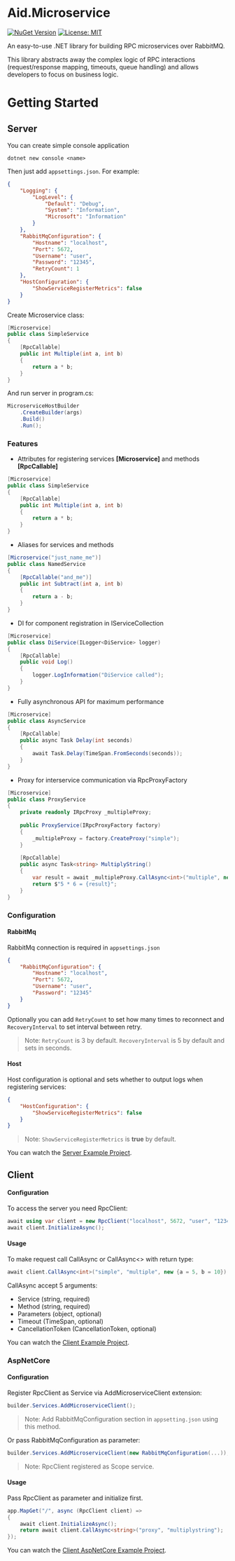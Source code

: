 # Aid.Microservice

[![NuGet Version](https://img.shields.io/nuget/v/Aid.Microservice.Shared.svg)](https://www.nuget.org/packages/Aid.Microservice.Shared/)
[![License: MIT](https://img.shields.io/badge/License-MIT-yellow.svg)](https://opensource.org/licenses/MIT)

An easy-to-use .NET library for building RPC microservices over RabbitMQ.

This library abstracts away the complex logic of RPC interactions (request/response mapping, timeouts, queue handling) and allows developers to focus on business logic.

# Getting Started

## Server

You can create simple console application

```shell
dotnet new console <name>
```

Then just add `appsettings.json`. For example:

```json
{
    "Logging": {
        "LogLevel": {
            "Default": "Debug",
            "System": "Information",
            "Microsoft": "Information"
        }
    },
    "RabbitMqConfiguration": {
        "Hostname": "localhost",
        "Port": 5672,
        "Username": "user",
        "Password": "12345",
        "RetryCount": 1
    },
    "HostConfiguration": {
        "ShowServiceRegisterMetrics": false
    }
}
```

Create Microservice class:

```csharp
[Microservice]
public class SimpleService
{
    [RpcCallable]
    public int Multiple(int a, int b)
    {
        return a * b;
    }
}
```

And run server in program.cs:

```csharp
MicroserviceHostBuilder
    .CreateBuilder(args)
    .Build()
    .Run();
```

### Features

- Attributes for registering services **[Microservice]** and methods **[RpcCallable]**

```csharp
[Microservice]
public class SimpleService
{
    [RpcCallable]
    public int Multiple(int a, int b)
    {
        return a * b;
    }
}
```

- Aliases for services and methods

```csharp
[Microservice("just_name_me")]
public class NamedService
{
    [RpcCallable("and_me")]
    public int Subtract(int a, int b)
    {
        return a - b;
    }
}
```

- DI for component registration in IServiceCollection

```csharp
[Microservice]
public class DiService(ILogger<DiService> logger)
{
    [RpcCallable]
    public void Log()
    {
        logger.LogInformation("DiService called");
    }
}
```

- Fully asynchronous API for maximum performance

```csharp
[Microservice]
public class AsyncService
{
    [RpcCallable]
    public async Task Delay(int seconds)
    {
        await Task.Delay(TimeSpan.FromSeconds(seconds));
    }
}
```

- Proxy for interservice communication via RpcProxyFactory

```csharp
[Microservice]
public class ProxyService
{
    private readonly IRpcProxy _multipleProxy;
    
    public ProxyService(IRpcProxyFactory factory)
    {
        _multipleProxy = factory.CreateProxy("simple");
    }
    
    [RpcCallable]
    public async Task<string> MultiplyString()
    {
        var result = await _multipleProxy.CallAsync<int>("multiple", new { a = 5, b = 6 });
        return $"5 * 6 = {result}";
    }
}
```

### Configuration

#### RabbitMq

RabbitMq connection is required in `appsettings.json`

```json
{
    "RabbitMqConfiguration": {
        "Hostname": "localhost",
        "Port": 5672,
        "Username": "user",
        "Password": "12345"
    }
}
```

Optionally you can add `RetryCount` to set how many times to reconnect and `RecoveryInterval` to set interval between retry.

> Note: `RetryCount` is 3 by default. `RecoveryInterval` is 5 by default and sets in seconds.

#### Host

Host configuration is optional and sets whether to output logs when registering services:

```json
{
    "HostConfiguration": {
        "ShowServiceRegisterMetrics": false
    }
}
```

> Note: `ShowServiceRegisterMetrics` is **true** by default.

You can watch the [Server Example Project](examples/Aid.Microservice.Server.Example).

## Client

#### Configuration

To access the server you need RpcClient:

```csharp
await using var client = new RpcClient("localhost", 5672, "user", "12345");
await client.InitializeAsync();
```

#### Usage

To make request call CallAsync or CallAsync<> with return type:

```csharp
await client.CallAsync<int>("simple", "multiple", new {a = 5, b = 10});
```

CallAsync accept 5 arguments:
- Service (string, required)
- Method (string, required)
- Parameters (object, optional)
- Timeout (TimeSpan, optional)
- CancellationToken (CancellationToken, optional)

You can watch the [Client Example Project](examples/Aid.Microservice.Client.Example).

### AspNetCore

#### Configuration

Register RpcClient as Service via AddMicroserviceClient extension:

```csharp
builder.Services.AddMicroserviceClient();
```

> Note: Add RabbitMqConfiguration section in `appsetting.json` using this method.

Or pass RabbitMqConfiguration as parameter:

```csharp
builder.Services.AddMicroserviceClient(new RabbitMqConfiguration(...));
```

> Note: RpcClient registered as Scope service.

#### Usage

Pass RpcClient as parameter and initialize first.

```csharp
app.MapGet("/", async (RpcClient client) =>
{
    await client.InitializeAsync();
    return await client.CallAsync<string>("proxy", "multiplystring");
});
```

You can watch the [Client AspNetCore Example Project](examples/Aid.Microservice.Client.AspNetCore.Example).